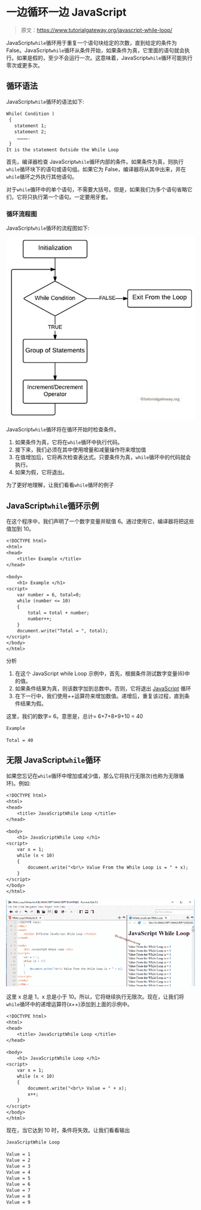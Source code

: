 # 一边循环一边 JavaScript

> 原文：<https://www.tutorialgateway.org/javascript-while-loop/>

JavaScript`while`循环用于重复一个语句块给定的次数，直到给定的条件为 False。JavaScript`while`循环从条件开始，如果条件为真，它里面的语句就会执行。如果是假的，至少不会运行一次。这意味着，JavaScript`while`循环可能执行零次或更多次。

## 循环语法

JavaScript`while`循环的语法如下:

```
While( Condition )
 {
   statement 1;
   statement 2;
    ………….
 }
It is the statement Outside the While Loop
```

首先，编译器检查 JavaScript`while`循环内部的条件。如果条件为真，则执行`while`循环块下的语句或语句组。如果它为 False，编译器将从其中出来，并在`while`循环之外执行其他语句。

对于`while`循环中的单个语句，不需要大括号。但是，如果我们为多个语句省略它们，它将只执行第一个语句。一定要用牙套。

### 循环流程图

JavaScript`while`循环的流程图如下:

![JavaScript While Loop Flow Chart](img/c7abab04147d6a9b7bb627b9accc4327.png)

JavaScript`while`循环将在循环开始时检查条件。

1.  如果条件为真，它将在`while`循环中执行代码。
2.  接下来，我们必须在其中使用增量和减量操作符来增加值
3.  在值增加后，它将再次检查表达式。只要条件为真，`while`循环中的代码就会执行。
4.  如果为假，它将退出。

为了更好地理解，让我们看看`while`循环的例子

## JavaScript`while`循环示例

在这个程序中，我们声明了一个数字变量并赋值 6。通过使用它，编译器将把这些值加到 10。

```
<!DOCTYPE html>
<html>
<head>
    <title> Example </title>
</head>

<body>
    <h1> Example </h1>
<script>
    var number = 6, total=0;
    while (number <= 10)
    {
        total = total + number;
        number++;
    }
    document.write("Total = ", total);  
</script>
</body>
</html>
```

分析

1.  在这个 JavaScript while Loop 示例中，首先，根据条件测试数字变量(6)中的值。
2.  如果条件结果为真，则该数字加到总数中。否则，它将退出 [JavaScript](https://www.tutorialgateway.org/javascript/) 循环
3.  在下一行中，我们使用++运算符来增加数值。递增后，重复该过程，直到条件结果为假。

这里，我们的数字= 6。意思是，总计= 6+7+8+9+10 = 40

```
Example

Total = 40
```

## 无限 JavaScript`while`循环

如果您忘记在`while`循环中增加或减少值，那么它将执行无限次(也称为无限循环)。例如:

```
<!DOCTYPE html>
<html>
<head>
    <title> JavaScriptWhile Loop </title>
</head>

<body>
    <h1> JavaScriptWhile Loop </h1>
<script>
    var x = 1;
    while (x < 10)
    {
        document.write("<br\> Value From the While Loop is = " + x);
    }
</script>
</body>
</html>
```

![JavaScript While Loop 2](img/f16c5734e5580fbe35a9c06455104b6c.png)

这里 x 总是 1，x 总是小于 10。所以，它将继续执行无限次。现在，让我们将`while`循环中的递增运算符(x++)添加到上面的示例中。

```
<!DOCTYPE html>
<html>
<head>
    <title> JavaScriptWhile Loop </title>
</head>

<body>
    <h1> JavaScriptWhile Loop </h1>
<script>
    var x = 1;
    while (x < 10)
    {
        document.write("<br\> Value = " + x);
        x++;
    }
</script>
</body>
</html>
```

现在，当它达到 10 时，条件将失效。让我们看看输出

```
JavaScriptWhile Loop

Value = 1
Value = 2
Value = 3
Value = 4
Value = 5
Value = 6
Value = 7
Value = 8
Value = 9
```